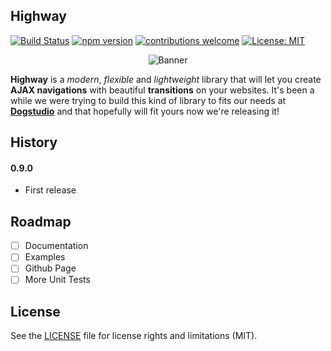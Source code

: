 ## Highway

[![Build Status](https://travis-ci.org/Dogstudio/highway.svg?branch=master)](https://travis-ci.org/Dogstudio/highway)
[![npm version](https://badge.fury.io/js/%40dogstudio%2Fhighway.svg)](https://badge.fury.io/js/%40dogstudio%2Fhighway)
[![contributions welcome](https://img.shields.io/badge/contributions-welcome-brightgreen.svg?style=flat)](https://github.com/Dogstudio/highway/issues)
[![License: MIT](https://img.shields.io/badge/License-MIT-yellow.svg)](https://opensource.org/licenses/MIT)

<p align="center">
 <img src="https://i.imgur.com/AOEVomM.png" alt="Banner" />
</p>

**Highway** is a *modern*, *flexible* and *lightweight* library that will let you create **AJAX navigations** with beautiful **transitions** on your websites. It's been a while we were trying to build this kind of library to fits our needs at [**Dogstudio**](https://www.dogstudio.co) and that hopefully will fit yours now we're releasing it!

## History
#### 0.9.0
- First release

## Roadmap

- [ ] Documentation
- [ ] Examples
- [ ] Github Page
- [ ] More Unit Tests

## License

See the [LICENSE](https://github.com/Dogstudio/highway/blob/master/LICENSE) file for license rights and limitations (MIT).
